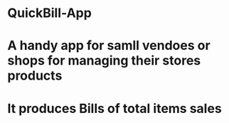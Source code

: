 # QuickBill-App
# A handy app for samll vendoes or shops for managing their stores products 
# It produces Bills of total items sales 
